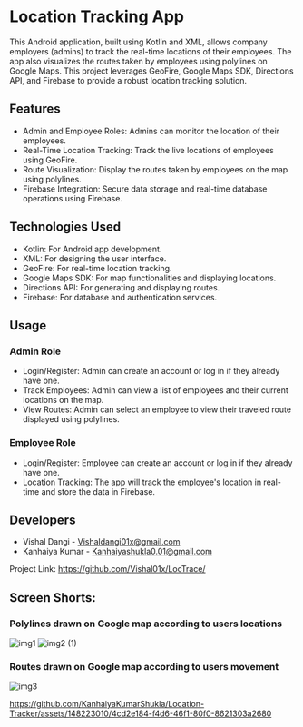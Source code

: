 
# Location Tracking App
This Android application, built using Kotlin and XML, allows company employers (admins) to track the real-time locations of their employees. The app also visualizes the routes taken by employees using polylines on Google Maps. This project leverages GeoFire, Google Maps SDK, Directions API, and Firebase to provide a robust location tracking solution.

## Features
* Admin and Employee Roles: Admins can monitor the location of their employees.
* Real-Time Location Tracking: Track the live locations of employees using GeoFire.
* Route Visualization: Display the routes taken by employees on the map using polylines.
* Firebase Integration: Secure data storage and real-time database operations using Firebase.
## Technologies Used
* Kotlin: For Android app development.
* XML: For designing the user interface.
* GeoFire: For real-time location tracking.
* Google Maps SDK: For map functionalities and displaying locations.
* Directions API: For generating and displaying routes.
* Firebase: For database and authentication services.

## Usage
### Admin Role
* Login/Register: Admin can create an account or log in if they already have one.
* Track Employees: Admin can view a list of employees and their current locations on the map.
* View Routes: Admin can select an employee to view their traveled route displayed using polylines.
### Employee Role
* Login/Register: Employee can create an account or log in if they already have one.
* Location Tracking: The app will track the employee's location in real-time and store the data in Firebase.

## Developers
* Vishal Dangi - Vishaldangi01x@gmail.com
* Kanhaiya Kumar - Kanhaiyashukla0.01@gmail.com

Project Link: https://github.com/Vishal01x/LocTrace/

## Screen Shorts:

### Polylines drawn on Google map according to users locations
![img1](https://github.com/KanhaiyaKumarShukla/Location-Tracker/assets/148223010/bddb1387-aae4-4489-8b01-09f1088d5e7c)
![img2 (1)](https://github.com/KanhaiyaKumarShukla/Location-Tracker/assets/148223010/23890e49-aa44-4e5d-a2a3-d5df5dfb25b0)


### Routes drawn on Google map according to users movement
![img3](https://github.com/KanhaiyaKumarShukla/Location-Tracker/assets/148223010/eddbc0f6-9d71-438d-a2eb-91fbffb103f6)


https://github.com/KanhaiyaKumarShukla/Location-Tracker/assets/148223010/4cd2e184-f4d6-46f1-80f0-8621303a2680







